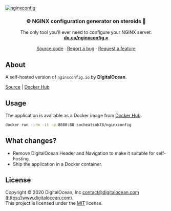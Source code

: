 [![nginxconfig](https://github.com/digitalocean/nginxconfig.io/raw/master/src/static/banner.png)](https://do.co/nginxconfig)

<h3 align="center">⚙️ NGINX configuration generator on steroids 💉</h3>
<p align="center">
    The only tool you'll ever need to configure your NGINX server.
    <br />
    <a href="https://do.co/nginxconfig"><strong>do.co/nginxconfig »</strong></a>
    <br />
    <br />
    <a href="https://github.com/digitalocean/nginxconfig.io">Source code</a>
    .
    <a href="https://github.com/digitalocean/nginxconfig.io/issues/new?template=report-a-bug.md">Report a bug</a>
    ·
    <a href="https://github.com/digitalocean/nginxconfig.io/issues/new?template=request-a-feature.md">Request a feature</a>
</p>

## About

A self-hosted version of `nginxconfig.io` by **DigitalOcean**.

[Source](https://github.com/socheatsok78/nginxconfig.io) | [Docker Hub](https://hub.docker.com/r/socheatsok78/nginxconfig)

## Usage

The application is available as a Docker image from [Docker Hub](https://hub.docker.com/r/socheatsok78/nginxconfig).

```bash
docker run --rm -it -p 8080:80 socheatsok78/nginxconfig
```

## What changes?
- Remove DigitalOcean Header and Navigation to make it suitable for self-hosting.
- Ship the application in a Docker container.

## License

Copyright © 2020 DigitalOcean, Inc <contact@digitalocean.com> (https://www.digitalocean.com).  
This project is licensed under the [MIT](LICENSE) license.
